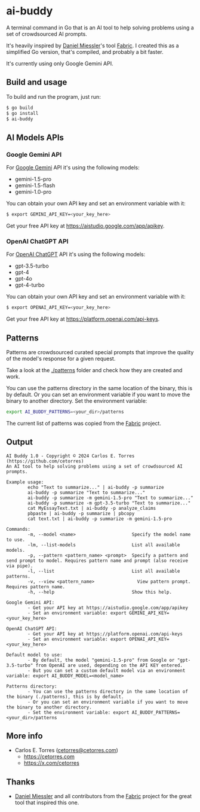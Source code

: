 # ai-buddy

A terminal command in Go that is an AI tool to help solving problems using a set of crowdsourced AI prompts.

It's heavily inspired by [Daniel Miessler](https://github.com/danielmiessler)'s tool [Fabric](https://github.com/danielmiessler/fabric). I created this as a simplified Go version, that's compiled, and probably a bit faster.

It's currently using only Google Gemini API.

## Build and usage

To build and run the program, just run:

```sh
$ go build
$ go install
$ ai-buddy
```

## AI Models APIs

### Google Gemini API

For [Google Gemini](https://gemini.google.com/app) API it's using the following models:

- gemini-1.5-pro
- gemini-1.5-flash
- gemini-1.0-pro

You can obtain your own API key and set an environment variable with it:

```sh
$ export GEMINI_API_KEY=<your_key_here>
```

Get your free API key at <https://aistudio.google.com/app/apikey>.

### OpenAI ChatGPT API

For [OpenAI ChatGPT](https://chat.openai.com/) API it's using the following models:

- gpt-3.5-turbo
- gpt-4
- gpt-4o
- gpt-4-turbo

You can obtain your own API key and set an environment variable with it:

```sh
$ export OPENAI_API_KEY=<your_key_here>
```

Get your free API key at <https://platform.openai.com/api-keys>.

## Patterns

Patterns are crowdsourced curated special prompts that improve the quality of the model's response for a given request.

Take a look at the [./patterns](./patterns/) folder and check how they are created and work.

You can use the patterns directory in the same location of the binary, this is by default. Or you can set an environment variable if you want to move the binary to another directory. Set the environment variable: 

```sh
export AI_BUDDY_PATTERNS=<your_dir>/patterns
```

The current list of patterns was copied from the [Fabric](https://github.com/danielmiessler/fabric) project.

## Output

```
AI Buddy 1.0 - Copyright © 2024 Carlos E. Torres (https://github.com/cetorres)
An AI tool to help solving problems using a set of crowdsourced AI prompts.

Example usage:
        echo "Text to summarize..." | ai-buddy -p summarize
        ai-buddy -p summarize "Text to summarize..."
        ai-buddy -p summarize -m gemini-1.5-pro "Text to summarize..."
        ai-buddy -p summarize -m gpt-3.5-turbo "Text to summarize..."
        cat MyEssayText.txt | ai-buddy -p analyze_claims
        pbpaste | ai-buddy -p summarize | pbcopy
        cat text.txt | ai-buddy -p summarize -m gemini-1.5-pro

Commands:
        -m, --model <name>                     Specify the model name to use.
        -lm, --list-models                     List all available models.
        -p, --pattern <pattern_name> <prompt>  Specify a pattern and send prompt to model. Requires pattern name and prompt (also receive via pipe).
        -l, --list                             List all available patterns.
        -v, --view <pattern_name>                View pattern prompt. Requires pattern name.
        -h, --help                             Show this help.

Google Gemini API:
        - Get your API key at https://aistudio.google.com/app/apikey
        - Set an environment variable: export GEMINI_API_KEY=<your_key_here>

OpenAI ChatGPT API:
        - Get your API key at https://platform.openai.com/api-keys
        - Set an environment variable: export OPENAI_API_KEY=<your_key_here>

Default model to use:
        - By default, the model "gemini-1.5-pro" from Google or "gpt-3.5-turbo" from OpenAI are used, depending on the API KEY entered.
        - But you can set a custom default model via an environment variable: export AI_BUDDY_MODEL=<model_name>

Patterns directory:
        - You can use the patterns directory in the same location of the binary (./patterns), this is by default.
        - Or you can set an environment variable if you want to move the binary to another directory.
        - Set the environment variable: export AI_BUDDY_PATTERNS=<your_dir>/patterns
```

## More info

- Carlos E. Torres (<cetorres@cetorres.com>)
  - <https://cetorres.com>
  - <https://x.com/cetorres>

## Thanks

- [Daniel Miessler](https://github.com/danielmiessler) and all contributors from the [Fabric](https://github.com/danielmiessler/fabric) project for the great tool that inspired this one.
